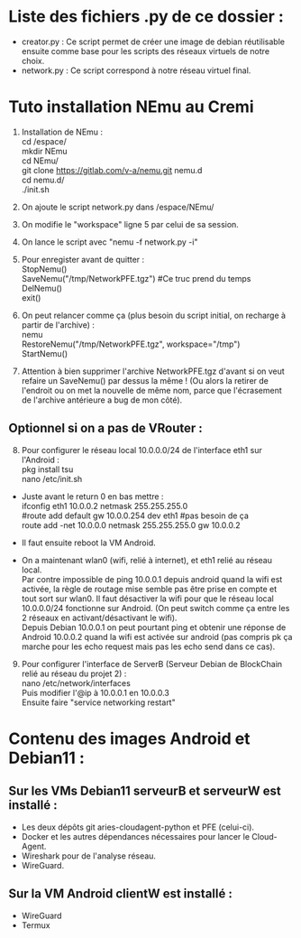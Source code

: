 # Liste des fichiers .py de ce dossier :

- creator.py : Ce script permet de créer une image de debian réutilisable ensuite comme base pour les scripts des réseaux virtuels de notre choix.
- network.py : Ce script correspond à notre réseau virtuel final.

# Tuto installation NEmu au Cremi 

1. Installation de NEmu : \
cd /espace/ \
mkdir NEmu \
cd NEmu/ \
git clone https://gitlab.com/v-a/nemu.git nemu.d \
cd nemu.d/ \
./init.sh

2. On ajoute le script network.py dans /espace/NEmu/

3. On modifie le "workspace" ligne 5 par celui de sa session.

4. On lance le script avec "nemu -f network.py -i"

5. Pour enregister avant de quitter : \
StopNemu() \
SaveNemu("/tmp/NetworkPFE.tgz")  #Ce truc prend du temps \
DelNemu() \
exit()

6. On peut relancer comme ça (plus besoin du script initial, on recharge à partir de l'archive) : \
nemu \
RestoreNemu("/tmp/NetworkPFE.tgz", workspace="/tmp") \
StartNemu()

7. Attention à bien supprimer l'archive NetworkPFE.tgz d'avant si on veut refaire un SaveNemu() par dessus la même ! (Ou alors la retirer de l'endroit ou on met la nouvelle de même nom, parce que l'écrasement de l'archive antérieure a bug de mon côté).

## Optionnel si on a pas de VRouter :

8. Pour configurer le réseau local 10.0.0.0/24 de l'interface eth1 sur l'Android : \
pkg install tsu \
nano /etc/init.sh

- Juste avant le return 0 en bas mettre : \
ifconfig eth1 10.0.0.2 netmask 255.255.255.0 \
#route add default gw 10.0.0.254 dev eth1 #pas besoin de ça \
route add -net 10.0.0.0 netmask 255.255.255.0 gw 10.0.0.2

- Il faut ensuite reboot la VM Android.

- On a maintenant wlan0 (wifi, relié à internet), et eth1 relié au réseau local. \
Par contre impossible de ping 10.0.0.1 depuis android quand la wifi est activée, la règle de routage mise semble pas être prise en compte et tout sort sur wlan0. Il faut désactiver la wifi pour que le réseau local 10.0.0.0/24 fonctionne sur Android. (On peut switch comme ça entre les 2 réseaux en activant/désactivant le wifi). \
Depuis Debian 10.0.0.1 on peut pourtant ping et obtenir une réponse de Android 10.0.0.2 quand la wifi est activée sur android (pas compris pk ça marche pour les echo request mais pas les echo send dans ce cas). 

9. Pour configurer l'interface de ServerB (Serveur Debian de BlockChain relié au réseau du projet 2) :\
nano /etc/network/interfaces\
Puis modifier l'@ip à 10.0.0.1 en 10.0.0.3\
Ensuite faire "service networking restart"
 
# Contenu des images Android et Debian11 :

## Sur les VMs Debian11 serveurB et serveurW est installé :
- Les deux dépôts git aries-cloudagent-python et PFE (celui-ci).
- Docker et les autres dépendances nécessaires pour lancer le Cloud-Agent.
- Wireshark pour de l'analyse réseau.
- WireGuard.

## Sur la VM Android clientW est installé :
- WireGuard
- Termux